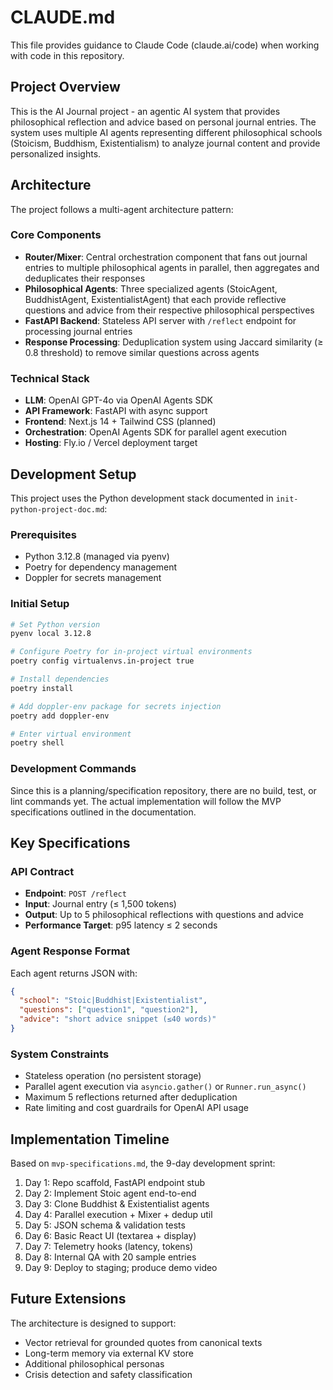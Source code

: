 # CLAUDE.md

This file provides guidance to Claude Code (claude.ai/code) when working with code in this repository.

## Project Overview

This is the AI Journal project - an agentic AI system that provides philosophical reflection and advice based on personal journal entries. The system uses multiple AI agents representing different philosophical schools (Stoicism, Buddhism, Existentialism) to analyze journal content and provide personalized insights.

## Architecture

The project follows a multi-agent architecture pattern:

### Core Components
- **Router/Mixer**: Central orchestration component that fans out journal entries to multiple philosophical agents in parallel, then aggregates and deduplicates their responses
- **Philosophical Agents**: Three specialized agents (StoicAgent, BuddhistAgent, ExistentialistAgent) that each provide reflective questions and advice from their respective philosophical perspectives
- **FastAPI Backend**: Stateless API server with `/reflect` endpoint for processing journal entries
- **Response Processing**: Deduplication system using Jaccard similarity (≥ 0.8 threshold) to remove similar questions across agents

### Technical Stack
- **LLM**: OpenAI GPT-4o via OpenAI Agents SDK
- **API Framework**: FastAPI with async support
- **Frontend**: Next.js 14 + Tailwind CSS (planned)
- **Orchestration**: OpenAI Agents SDK for parallel agent execution
- **Hosting**: Fly.io / Vercel deployment target

## Development Setup

This project uses the Python development stack documented in `init-python-project-doc.md`:

### Prerequisites
- Python 3.12.8 (managed via pyenv)
- Poetry for dependency management
- Doppler for secrets management

### Initial Setup
```bash
# Set Python version
pyenv local 3.12.8

# Configure Poetry for in-project virtual environments
poetry config virtualenvs.in-project true

# Install dependencies
poetry install

# Add doppler-env package for secrets injection
poetry add doppler-env

# Enter virtual environment
poetry shell
```

### Development Commands
Since this is a planning/specification repository, there are no build, test, or lint commands yet. The actual implementation will follow the MVP specifications outlined in the documentation.

## Key Specifications

### API Contract
- **Endpoint**: `POST /reflect`
- **Input**: Journal entry (≤ 1,500 tokens)
- **Output**: Up to 5 philosophical reflections with questions and advice
- **Performance Target**: p95 latency ≤ 2 seconds

### Agent Response Format
Each agent returns JSON with:
```json
{
  "school": "Stoic|Buddhist|Existentialist",
  "questions": ["question1", "question2"],
  "advice": "short advice snippet (≤40 words)"
}
```

### System Constraints
- Stateless operation (no persistent storage)
- Parallel agent execution via `asyncio.gather()` or `Runner.run_async()`
- Maximum 5 reflections returned after deduplication
- Rate limiting and cost guardrails for OpenAI API usage

## Implementation Timeline

Based on `mvp-specifications.md`, the 9-day development sprint:
1. Day 1: Repo scaffold, FastAPI endpoint stub
2. Day 2: Implement Stoic agent end-to-end
3. Day 3: Clone Buddhist & Existentialist agents
4. Day 4: Parallel execution + Mixer + dedup util
5. Day 5: JSON schema & validation tests
6. Day 6: Basic React UI (textarea + display)
7. Day 7: Telemetry hooks (latency, tokens)
8. Day 8: Internal QA with 20 sample entries
9. Day 9: Deploy to staging; produce demo video

## Future Extensions

The architecture is designed to support:
- Vector retrieval for grounded quotes from canonical texts
- Long-term memory via external KV store
- Additional philosophical personas
- Crisis detection and safety classification
